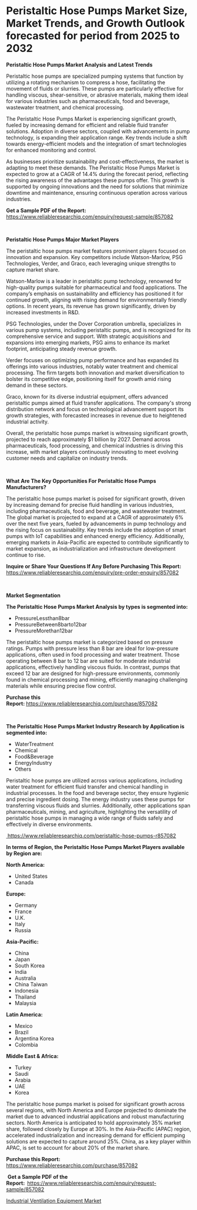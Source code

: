 <p><h1>Peristaltic Hose Pumps Market Size, Market Trends, and Growth Outlook forecasted for period from 2025 to 2032</h1></p><p><strong>Peristaltic Hose Pumps Market Analysis and Latest Trends</strong></p>
<p><p>Peristaltic hose pumps are specialized pumping systems that function by utilizing a rotating mechanism to compress a hose, facilitating the movement of fluids or slurries. These pumps are particularly effective for handling viscous, shear-sensitive, or abrasive materials, making them ideal for various industries such as pharmaceuticals, food and beverage, wastewater treatment, and chemical processing. </p><p>The Peristaltic Hose Pumps Market is experiencing significant growth, fueled by increasing demand for efficient and reliable fluid transfer solutions. Adoption in diverse sectors, coupled with advancements in pump technology, is expanding their application range. Key trends include a shift towards energy-efficient models and the integration of smart technologies for enhanced monitoring and control. </p><p>As businesses prioritize sustainability and cost-effectiveness, the market is adapting to meet these demands. The Peristaltic Hose Pumps Market is expected to grow at a CAGR of 14.4% during the forecast period, reflecting the rising awareness of the advantages these pumps offer. This growth is supported by ongoing innovations and the need for solutions that minimize downtime and maintenance, ensuring continuous operation across various industries.</p></p>
<p><strong>Get a Sample PDF of the Report:&nbsp;</strong> <a href="https://www.reliableresearchiq.com/enquiry/request-sample/857082?utm_campaign=1877&utm_medium=2&utm_source=Github&utm_content=ia&utm_term=16022025&utm_id=peristaltic-hose-pumps">https://www.reliableresearchiq.com/enquiry/request-sample/857082</a></p>
<p>&nbsp;</p>
<p><strong>Peristaltic Hose Pumps Major Market Players</strong></p>
<p><p>The peristaltic hose pumps market features prominent players focused on innovation and expansion. Key competitors include Watson-Marlow, PSG Technologies, Verder, and Graco, each leveraging unique strengths to capture market share.</p><p>Watson-Marlow is a leader in peristaltic pump technology, renowned for high-quality pumps suitable for pharmaceutical and food applications. The company’s emphasis on sustainability and efficiency has positioned it for continued growth, aligning with rising demand for environmentally friendly options. In recent years, its revenue has grown significantly, driven by increased investments in R&D.</p><p>PSG Technologies, under the Dover Corporation umbrella, specializes in various pump systems, including peristaltic pumps, and is recognized for its comprehensive service and support. With strategic acquisitions and expansions into emerging markets, PSG aims to enhance its market footprint, anticipating steady revenue growth.</p><p>Verder focuses on optimizing pump performance and has expanded its offerings into various industries, notably water treatment and chemical processing. The firm targets both innovation and market diversification to bolster its competitive edge, positioning itself for growth amid rising demand in these sectors.</p><p>Graco, known for its diverse industrial equipment, offers advanced peristaltic pumps aimed at fluid transfer applications. The company's strong distribution network and focus on technological advancement support its growth strategies, with forecasted increases in revenue due to heightened industrial activity.</p><p>Overall, the peristaltic hose pumps market is witnessing significant growth, projected to reach approximately $1 billion by 2027. Demand across pharmaceuticals, food processing, and chemical industries is driving this increase, with market players continuously innovating to meet evolving customer needs and capitalize on industry trends.</p></p>
<p>&nbsp;</p>
<p><strong>What Are The Key Opportunities For Peristaltic Hose Pumps Manufacturers?</strong></p>
<p><p>The peristaltic hose pumps market is poised for significant growth, driven by increasing demand for precise fluid handling in various industries, including pharmaceuticals, food and beverage, and wastewater treatment. The global market is projected to expand at a CAGR of approximately 6% over the next five years, fueled by advancements in pump technology and the rising focus on sustainability. Key trends include the adoption of smart pumps with IoT capabilities and enhanced energy efficiency. Additionally, emerging markets in Asia-Pacific are expected to contribute significantly to market expansion, as industrialization and infrastructure development continue to rise.</p></p>
<p><strong>Inquire or Share Your Questions If Any Before Purchasing This Report:</strong> <a href="https://www.reliableresearchiq.com/enquiry/pre-order-enquiry/857082?utm_campaign=1877&utm_medium=2&utm_source=Github&utm_content=ia&utm_term=16022025&utm_id=peristaltic-hose-pumps">https://www.reliableresearchiq.com/enquiry/pre-order-enquiry/857082</a></p>
<p>&nbsp;</p>
<p><strong>Market Segmentation</strong></p>
<p><strong>The Peristaltic Hose Pumps Market Analysis by types is segmented into:</strong></p>
<p><ul><li>PressureLessthan8bar</li><li>PressureBetween8barto12bar</li><li>PressureMorethan12bar</li></ul></p>
<p><p>The peristaltic hose pumps market is categorized based on pressure ratings. Pumps with pressure less than 8 bar are ideal for low-pressure applications, often used in food processing and water treatment. Those operating between 8 bar to 12 bar are suited for moderate industrial applications, effectively handling viscous fluids. In contrast, pumps that exceed 12 bar are designed for high-pressure environments, commonly found in chemical processing and mining, efficiently managing challenging materials while ensuring precise flow control.</p></p>
<p><strong>Purchase this Report:&nbsp;</strong><a href="https://www.reliableresearchiq.com/purchase/857082?utm_campaign=1877&utm_medium=2&utm_source=Github&utm_content=ia&utm_term=16022025&utm_id=peristaltic-hose-pumps">https://www.reliableresearchiq.com/purchase/857082</a></p>
<p>&nbsp;</p>
<p><strong>The Peristaltic Hose Pumps Market Industry Research by Application is segmented into:</strong></p>
<p><ul><li>WaterTreatment</li><li>Chemical</li><li>Food&Beverage</li><li>EnergyIndustry</li><li>Others</li></ul></p>
<p><p>Peristaltic hose pumps are utilized across various applications, including water treatment for efficient fluid transfer and chemical handling in industrial processes. In the food and beverage sector, they ensure hygienic and precise ingredient dosing. The energy industry uses these pumps for transferring viscous fluids and slurries. Additionally, other applications span pharmaceuticals, mining, and agriculture, highlighting the versatility of peristaltic hose pumps in managing a wide range of fluids safely and effectively in diverse environments.</p></p>
<p><a href="https://www.reliableresearchiq.com/peristaltic-hose-pumps-r857082?utm_campaign=1877&utm_medium=2&utm_source=Github&utm_content=ia&utm_term=16022025&utm_id=peristaltic-hose-pumps">&nbsp;https://www.reliableresearchiq.com/peristaltic-hose-pumps-r857082</a></p>
<p><strong>In terms of Region, the Peristaltic Hose Pumps Market Players available by Region are:</strong></p>
<p>
    <p> <strong> North America: </strong>
        <ul>
            <li>United States</li>
            <li>Canada</li>
        </ul>
        </p> 
    <p> <strong> Europe: </strong>
        <ul>
            <li>Germany</li>
            <li>France</li>
            <li>U.K.</li>
            <li>Italy</li>
            <li>Russia</li>
        </ul>
        </p> 
    <p> <strong> Asia-Pacific: </strong>
        <ul>
            <li>China</li>
            <li>Japan</li>
            <li>South Korea</li>
            <li>India</li>
            <li>Australia</li>
            <li>China Taiwan</li>
            <li>Indonesia</li>
            <li>Thailand</li>
            <li>Malaysia</li>
        </ul>
        </p> 
    <p> <strong> Latin America: </strong>
        <ul>
            <li>Mexico</li>
            <li>Brazil</li>
            <li>Argentina Korea</li>
            <li>Colombia</li>
        </ul>
        </p> 
    <p> <strong> Middle East & Africa: </strong>
        <ul>
            <li>Turkey</li>
            <li>Saudi</li>
            <li>Arabia</li>
            <li>UAE</li>
            <li>Korea</li>
        </ul>
    </p>
    </p>
<p><p>The peristaltic hose pumps market is poised for significant growth across several regions, with North America and Europe projected to dominate the market due to advanced industrial applications and robust manufacturing sectors. North America is anticipated to hold approximately 35% market share, followed closely by Europe at 30%. In the Asia-Pacific (APAC) region, accelerated industrialization and increasing demand for efficient pumping solutions are expected to capture around 25%. China, as a key player within APAC, is set to account for about 20% of the market share.</p></p>
<p><strong>Purchase this Report: </strong><a href="https://www.reliableresearchiq.com/purchase/857082?utm_campaign=1877&utm_medium=2&utm_source=Github&utm_content=ia&utm_term=16022025&utm_id=peristaltic-hose-pumps">https://www.reliableresearchiq.com/purchase/857082</a></p>
<p>&nbsp;<strong>Get a Sample PDF of the Report:&nbsp;&nbsp;</strong><a href="https://www.reliableresearchiq.com/enquiry/request-sample/857082?utm_campaign=1877&utm_medium=2&utm_source=Github&utm_content=ia&utm_term=16022025&utm_id=peristaltic-hose-pumps">https://www.reliableresearchiq.com/enquiry/request-sample/857082</a></p>
<p><strong></strong></p>
<p><p><a href="https://github.com/cobinaydin13/Market-Research-Report-List-1/blob/main/industrial-ventilation-equipment-market.md?utm_campaign=1877&utm_medium=2&utm_source=Github&utm_content=ia&utm_term=16022025&utm_id=peristaltic-hose-pumps">Industrial Ventilation Equipment Market</a></p></p>